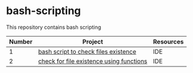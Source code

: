 # bash-scripting
This repository contains bash scripting


Number | Project      | Resources
------ | ------------- |-------------------------------
1 | [bash script to check files existence](https://github.com/Frankpromise/bash-scripting/tree/master) | IDE
2 | [check for file existence using functions](https://github.com/Frankpromise/bash-scripting/blob/master/function.sh) | IDE
